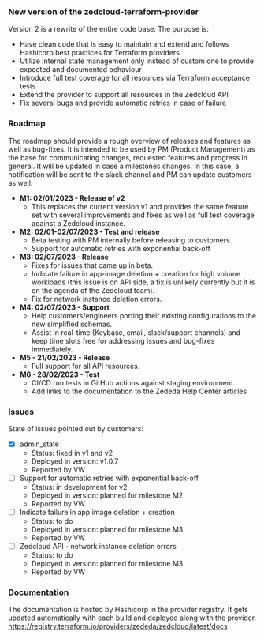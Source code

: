 ### New version of the zedcloud-terraform-provider

Version 2 is a rewrite of the entire code base. The purpose is:
- Have clean code that is easy to maintain and extend and follows Hashicorp best practices for Terraform providers
- Utilize internal state management only instead of custom one to provide expected and documented behaviour
- Introduce full test coverage for all resources via Terraform acceptance tests
- Extend the provider to support all resources in the Zedcloud API
- Fix several bugs and provide automatic retries in case of failure

### Roadmap

The roadmap should provide a rough overview of releases and features as well as bug-fixes.
It is intended to be used by PM (Product Management) as the base for communicating changes, requested features and progress in general.
It will be updated in case a milestones changes.
In this case, a notification will be sent to the slack channel and PM can update customers as well.

- __M1: 02/01/2023 - Release of v2__
    - This replaces the current version v1 and provides the same feature set with several improvements and fixes as well as full test coverage against a Zedcloud instance.
- __M2: 02/01-02/07/2023 - Test and release__
    - Beta testing with PM internally before releasing to customers.
	- Support for automatic retries with exponential back-off
- __M3: 02/07/2023 - Release__
	- Fixes for issues that came up in beta.
	- Indicate failure in app-image deletion + creation for high volume workloads (this issue is on API side, a fix is unlikely currently but it is on the agenda of the Zedcloud team).
    - Fix for network instance deletion errors.
- __M4: 02/07/2023 - Support__
    - Help customers/engineers porting their existing configurations to the new simplified schemas.
	- Assist in real-time (Keybase, email, slack/support channels) and keep time slots free for addressing issues and bug-fixes immediately.
- __M5 - 21/02/2023 - Release__
    - Full support for all API resources.
- __M6 - 28/02/2023 - Test__
	- CI/CD run tests  in GitHub actions against staging environment.
	- Add links to the documentation to the Zededa Help Center articles

### Issues

State of issues pointed out by customers:
- [x] admin_state
	- Status: fixed in v1 and v2
	- Deployed in version: v1.0.7
	- Reported by VW
- [ ] Support for automatic retries with exponential back-off
	- Status: in development for v2
	- Deployed in version: planned for milestone M2
	- Reported by VW
- [ ] Indicate failure in app image deletion + creation
	- Status: to do
	- Deployed in version: planned for milestone M3
	- Reported by VW
- [ ] Zedcloud API - network instance deletion errors
	- Status: to do
	- Deployed in version: planned for milestone M3
	- Reported by VW


### Documentation

The documentation is hosted by Hashicorp in the provider registry.
It gets updated automatically with each build and deployed along with the provider.
https://registry.terraform.io/providers/zededa/zedcloud/latest/docs


